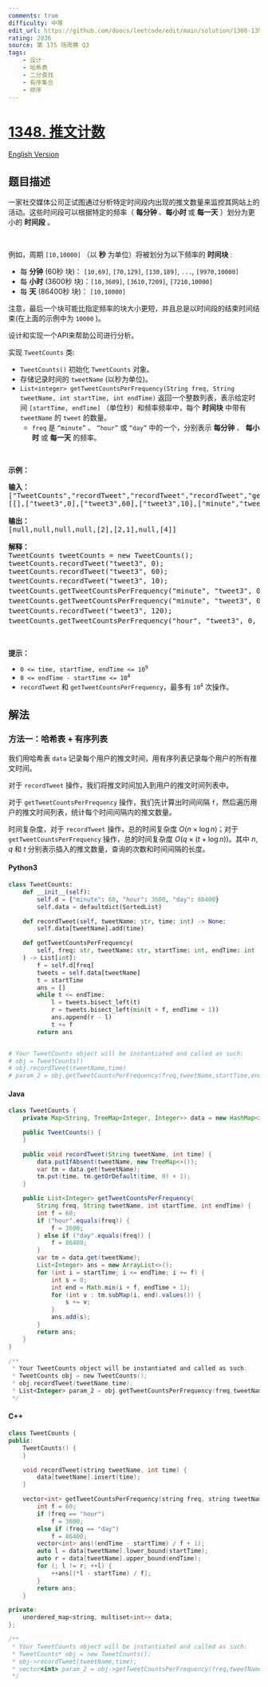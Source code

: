 ```yaml
---
comments: true
difficulty: 中等
edit_url: https://github.com/doocs/leetcode/edit/main/solution/1300-1399/1348.Tweet%20Counts%20Per%20Frequency/README.md
rating: 2036
source: 第 175 场周赛 Q3
tags:
    - 设计
    - 哈希表
    - 二分查找
    - 有序集合
    - 排序
---
```


<!-- problem:start -->

# [1348. 推文计数](https://leetcode.cn/problems/tweet-counts-per-frequency)

[English Version](/solution/1300-1399/1348.Tweet%20Counts%20Per%20Frequency/README_EN.md)

## 题目描述

<!-- description:start -->

<p>一家社交媒体公司正试图通过分析特定时间段内出现的推文数量来监控其网站上的活动。这些时间段可以根据特定的频率（&nbsp;<strong>每分钟&nbsp;</strong>、<strong>每小时&nbsp;</strong>或 <strong>每一天</strong> ）划分为更小的 <strong>时间段</strong> 。</p>

<p>&nbsp;</p>

<p>例如，周期 <code>[10,10000]</code>&nbsp;（以 <strong>秒</strong> 为单位）将被划分为以下频率的 <strong>时间块</strong> :</p>

<ul>
	<li>每 <strong>分钟</strong> (60秒 块)：<meta charset="UTF-8" />&nbsp;<code>[10,69]</code>,&nbsp;<code>[70,129]</code>,&nbsp;<code>[130,189]</code>,&nbsp;<code>...</code>,&nbsp;<code>[9970,10000]</code></li>
	<li>每 <strong>小时</strong> (3600秒 块)：<meta charset="UTF-8" /><code>[10,3609]</code>,&nbsp;<code>[3610,7209]</code>,&nbsp;<code>[7210,10000]</code></li>
	<li>每 <strong>天</strong> (86400秒 块)：<meta charset="UTF-8" />&nbsp;<code>[10,10000]</code></li>
</ul>

<p>注意，最后一个块可能比指定频率的块大小更短，并且总是以时间段的结束时间结束(在上面的示例中为 <code>10000</code> )。</p>

<p>设计和实现一个API来帮助公司进行分析。</p>

<p>实现 <code>TweetCounts</code> 类:</p>

<ul>
	<li><code>TweetCounts()</code> 初始化 <code>TweetCounts</code> 对象。</li>
	<li>存储记录时间的 <code>tweetName</code> (以秒为单位)。</li>
	<li><code>List&lt;integer&gt; getTweetCountsPerFrequency(String freq, String tweetName, int startTime, int endTime)</code>&nbsp;返回一个整数列表，表示给定时间 <code>[startTime, endTime]</code>&nbsp;（单位秒）和频率频率中，每个 <strong>时间块</strong> 中带有 <code>tweetName</code> 的 <code>tweet</code> 的数量。
	<ul>
		<li><code>freq</code> 是 <code>“minute”</code> 、 <code>“hour”</code> 或 <code>“day”</code> 中的一个，分别表示 <strong>每分钟</strong> 、 <strong>每小时</strong> 或 <strong>每一天</strong> 的频率。</li>
	</ul>
	</li>
</ul>

<p>&nbsp;</p>

<p><strong>示例：</strong></p>

<pre>
<strong>输入：</strong>
["TweetCounts","recordTweet","recordTweet","recordTweet","getTweetCountsPerFrequency","getTweetCountsPerFrequency","recordTweet","getTweetCountsPerFrequency"]
[[],["tweet3",0],["tweet3",60],["tweet3",10],["minute","tweet3",0,59],["minute","tweet3",0,60],["tweet3",120],["hour","tweet3",0,210]]

<strong>输出：</strong>
[null,null,null,null,[2],[2,1],null,[4]]

<strong>解释：</strong>
TweetCounts tweetCounts = new TweetCounts();
tweetCounts.recordTweet("tweet3", 0);
tweetCounts.recordTweet("tweet3", 60);
tweetCounts.recordTweet("tweet3", 10);                             //&nbsp;"tweet3"&nbsp;发布推文的时间分别是&nbsp;0,&nbsp;10&nbsp;和&nbsp;60 。
tweetCounts.getTweetCountsPerFrequency("minute", "tweet3", 0, 59); //&nbsp;返回&nbsp;[2]。统计频率是每分钟（60 秒），因此只有一个有效时间间隔 [0,60&gt;&nbsp;-&nbsp;&gt;&nbsp;2&nbsp;条推文。
tweetCounts.getTweetCountsPerFrequency("minute", "tweet3", 0, 60); //&nbsp;返回&nbsp;[2,1]。统计频率是每分钟（60 秒），因此有两个有效时间间隔&nbsp;<strong>1)</strong>&nbsp;[0,60&gt;&nbsp;-&nbsp;&gt;&nbsp;2&nbsp;条推文，和&nbsp;<strong>2)</strong>&nbsp;[60,61&gt;&nbsp;-&nbsp;&gt;&nbsp;1&nbsp;条推文。
tweetCounts.recordTweet("tweet3", 120);                            // "tweet3"&nbsp;发布推文的时间分别是 0, 10, 60 和 120 。
tweetCounts.getTweetCountsPerFrequency("hour", "tweet3", 0, 210);  //&nbsp;返回&nbsp;[4]。统计频率是每小时（3600 秒），因此只有一个有效时间间隔 [0,211&gt;&nbsp;-&nbsp;&gt;&nbsp;4&nbsp;条推文。
</pre>

<p>&nbsp;</p>

<p><strong>提示：</strong></p>

<ul>
	<li><code>0 &lt;= time, startTime, endTime &lt;= 10<sup>9</sup></code></li>
	<li><code>0 &lt;= endTime - startTime &lt;= 10<sup>4</sup></code></li>
	<li><code>recordTweet</code>&nbsp;和&nbsp;<code>getTweetCountsPerFrequency</code>，最多有<meta charset="UTF-8" />&nbsp;<code>10<sup>4</sup></code>&nbsp;次操作。</li>
</ul>

<!-- description:end -->

## 解法

<!-- solution:start -->

### 方法一：哈希表 + 有序列表

我们用哈希表 `data` 记录每个用户的推文时间，用有序列表记录每个用户的所有推文时间。

对于 `recordTweet` 操作，我们将推文时间加入到用户的推文时间列表中。

对于 `getTweetCountsPerFrequency` 操作，我们先计算出时间间隔 `f`，然后遍历用户的推文时间列表，统计每个时间间隔内的推文数量。

时间复杂度，对于 `recordTweet` 操作，总的时间复杂度 $O(n \times \log n)$；对于 `getTweetCountsPerFrequency` 操作，总的时间复杂度 $O(q \times (t + \log n))$。其中 $n$, $q$ 和 $t$ 分别表示插入的推文数量，查询的次数和时间间隔的长度。

<!-- tabs:start -->

#### Python3

```python
class TweetCounts:
    def __init__(self):
        self.d = {"minute": 60, "hour": 3600, "day": 86400}
        self.data = defaultdict(SortedList)

    def recordTweet(self, tweetName: str, time: int) -> None:
        self.data[tweetName].add(time)

    def getTweetCountsPerFrequency(
        self, freq: str, tweetName: str, startTime: int, endTime: int
    ) -> List[int]:
        f = self.d[freq]
        tweets = self.data[tweetName]
        t = startTime
        ans = []
        while t <= endTime:
            l = tweets.bisect_left(t)
            r = tweets.bisect_left(min(t + f, endTime + 1))
            ans.append(r - l)
            t += f
        return ans


# Your TweetCounts object will be instantiated and called as such:
# obj = TweetCounts()
# obj.recordTweet(tweetName,time)
# param_2 = obj.getTweetCountsPerFrequency(freq,tweetName,startTime,endTime)
```

#### Java

```java
class TweetCounts {
    private Map<String, TreeMap<Integer, Integer>> data = new HashMap<>();

    public TweetCounts() {
    }

    public void recordTweet(String tweetName, int time) {
        data.putIfAbsent(tweetName, new TreeMap<>());
        var tm = data.get(tweetName);
        tm.put(time, tm.getOrDefault(time, 0) + 1);
    }

    public List<Integer> getTweetCountsPerFrequency(
        String freq, String tweetName, int startTime, int endTime) {
        int f = 60;
        if ("hour".equals(freq)) {
            f = 3600;
        } else if ("day".equals(freq)) {
            f = 86400;
        }
        var tm = data.get(tweetName);
        List<Integer> ans = new ArrayList<>();
        for (int i = startTime; i <= endTime; i += f) {
            int s = 0;
            int end = Math.min(i + f, endTime + 1);
            for (int v : tm.subMap(i, end).values()) {
                s += v;
            }
            ans.add(s);
        }
        return ans;
    }
}

/**
 * Your TweetCounts object will be instantiated and called as such:
 * TweetCounts obj = new TweetCounts();
 * obj.recordTweet(tweetName,time);
 * List<Integer> param_2 = obj.getTweetCountsPerFrequency(freq,tweetName,startTime,endTime);
 */
```

#### C++

```cpp
class TweetCounts {
public:
    TweetCounts() {
    }

    void recordTweet(string tweetName, int time) {
        data[tweetName].insert(time);
    }

    vector<int> getTweetCountsPerFrequency(string freq, string tweetName, int startTime, int endTime) {
        int f = 60;
        if (freq == "hour")
            f = 3600;
        else if (freq == "day")
            f = 86400;
        vector<int> ans((endTime - startTime) / f + 1);
        auto l = data[tweetName].lower_bound(startTime);
        auto r = data[tweetName].upper_bound(endTime);
        for (; l != r; ++l) {
            ++ans[(*l - startTime) / f];
        }
        return ans;
    }

private:
    unordered_map<string, multiset<int>> data;
};

/**
 * Your TweetCounts object will be instantiated and called as such:
 * TweetCounts* obj = new TweetCounts();
 * obj->recordTweet(tweetName,time);
 * vector<int> param_2 = obj->getTweetCountsPerFrequency(freq,tweetName,startTime,endTime);
 */
```

<!-- tabs:end -->

<!-- solution:end -->

<!-- problem:end -->
